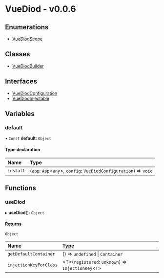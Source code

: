 # VueDiod - v0.0.6

## Enumerations

- [VueDiodScope](enums/VueDiodScope.md)

## Classes

- [VueDiodBuilder](classes/VueDiodBuilder.md)

## Interfaces

- [VueDiodConfiguration](interfaces/VueDiodConfiguration.md)
- [VueDiodInjectable](interfaces/VueDiodInjectable.md)

## Variables

### default

• `Const` **default**: `Object`

#### Type declaration

| Name      | Type                                                                                                     |
| :-------- | :------------------------------------------------------------------------------------------------------- |
| `install` | (`app`: `App`<`any`\>, `config`: [`VueDiodConfiguration`](interfaces/VueDiodConfiguration.md)) => `void` |

## Functions

### useDiod

▸ **useDiod**(): `Object`

#### Returns

`Object`

| Name                   | Type                                                  |
| :--------------------- | :---------------------------------------------------- |
| `getDefaultContainer`  | () => `undefined` \| `Container`                      |
| `injectionKeyForClass` | <T\>(`registered`: `unknown`) => `InjectionKey`<`T`\> |

